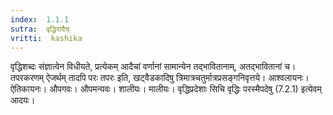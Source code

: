 ```yaml
---
index:  1.1.1
sutra:  वृद्धिरादैच्
vritti:  kashika 
---
```


वृद्धिशब्दः संज्ञात्वेन विधीयते, प्रत्येकम् आदैचां वर्णानां सामान्येन तद्भावितानाम्, अतद्भावितानां च। तपरकरणम् ऐजर्थम् तादपि परः तपरः इति, खट्वैडकादिषु त्रिमात्रचतुर्मात्रप्रसङ्गनिवृत्तये। आश्वलायनः। ऐतिकायनः। औपगवः। औपमन्यवः। शालीयः। मालीयः। वृद्धिप्रदेशाः सिचि वृद्धिः परस्मैपदेषु (7.2.1) इत्येवम् आदयः।

